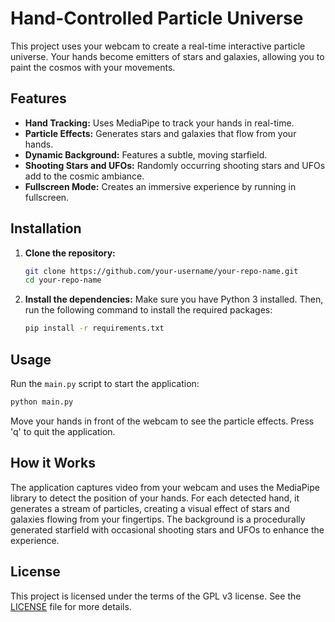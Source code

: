 # Hand-Controlled Particle Universe

This project uses your webcam to create a real-time interactive particle universe. Your hands become emitters of stars and galaxies, allowing you to paint the cosmos with your movements.

## Features

- **Hand Tracking:** Uses MediaPipe to track your hands in real-time.
- **Particle Effects:** Generates stars and galaxies that flow from your hands.
- **Dynamic Background:** Features a subtle, moving starfield.
- **Shooting Stars and UFOs:** Randomly occurring shooting stars and UFOs add to the cosmic ambiance.
- **Fullscreen Mode:** Creates an immersive experience by running in fullscreen.

## Installation

1. **Clone the repository:**
   ```bash
   git clone https://github.com/your-username/your-repo-name.git
   cd your-repo-name
   ```

2. **Install the dependencies:**
   Make sure you have Python 3 installed. Then, run the following command to install the required packages:
   ```bash
   pip install -r requirements.txt
   ```

## Usage

Run the `main.py` script to start the application:

```bash
python main.py
```

Move your hands in front of the webcam to see the particle effects. Press 'q' to quit the application.

## How it Works

The application captures video from your webcam and uses the MediaPipe library to detect the position of your hands. For each detected hand, it generates a stream of particles, creating a visual effect of stars and galaxies flowing from your fingertips. The background is a procedurally generated starfield with occasional shooting stars and UFOs to enhance the experience.

## License

This project is licensed under the terms of the GPL v3 license. See the [LICENSE](LICENSE) file for more details.
